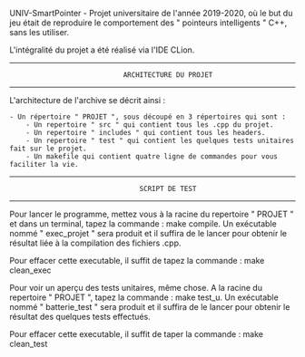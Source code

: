 UNIV-SmartPointer - Projet universitaire de l'année 2019-2020, où le but du jeu était de reproduire le comportement des " pointeurs intelligents " C++, sans les utiliser. 

L'intégralité du projet a été réalisé via l'IDE CLion. 

**********************************************************************************************
				                ARCHITECTURE DU PROJET
**********************************************************************************************

L'architecture de l'archive se décrit ainsi : 

	- Un répertoire " PROJET ", sous découpé en 3 répertoires qui sont : 
		- Un repertoire " src " qui contient tous les .cpp du projet.
		- Un repertoire " includes " qui contient tous les headers. 
		- Un repertoire " test " qui contient les quelques tests unitaires fait sur le projet. 
		- Un makefile qui contient quatre ligne de commandes pour vous faciliter la vie. 

**********************************************************************************************
					                SCRIPT DE TEST 
**********************************************************************************************

Pour lancer le programme, mettez vous à la racine du repertoire " PROJET " et dans un terminal, tapez la commande : make compile. 
Un exécutable nommé " exec_projet " sera produit et il suffira de le lancer pour obtenir le résultat liée à la compilation des fichiers .cpp. 

Pour effacer cette executable, il suffit de tapez la commande : make clean_exec

Pour voir un aperçu des tests unitaires, même chose. A la racine du repertoire " PROJET ", tapez la commande : make test_u. 
Un exécutable nommé " batterie_test " sera produit et il suffira de le lancer pour obtenir le résultat des quelques tests effectués. 

Pour effacer cette executable, il suffit de taper la commande : make clean_test
